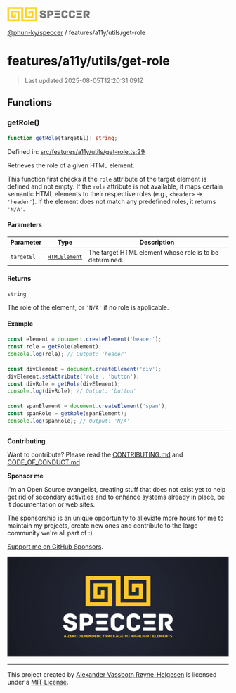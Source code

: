 <div><img alt="SPECCER logo" src="https://raw.githubusercontent.com/phun-ky/speccer/main/public/logo-speccer-horizontal-colored-package.svg?raw=true" style="max-height:32px;"/></div>

[@phun-ky/speccer](../../../README.md) / features/a11y/utils/get-role

# features/a11y/utils/get-role

> Last updated 2025-08-05T12:20:31.091Z

## Functions

### getRole()

```ts
function getRole(targetEl): string;
```

Defined in:
[src/features/a11y/utils/get-role.ts:29](https://github.com/phun-ky/speccer/blob/main/src/features/a11y/utils/get-role.ts#L29)

Retrieves the role of a given HTML element.

This function first checks if the `role` attribute of the target element is
defined and not empty. If the `role` attribute is not available, it maps certain
semantic HTML elements to their respective roles (e.g., `<header>` ->
`'header'`). If the element does not match any predefined roles, it returns
`'N/A'`.

#### Parameters

| Parameter  | Type                                                                    | Description                                             |
| ---------- | ----------------------------------------------------------------------- | ------------------------------------------------------- |
| `targetEl` | [`HTMLElement`](https://developer.mozilla.org/docs/Web/API/HTMLElement) | The target HTML element whose role is to be determined. |

#### Returns

`string`

The role of the element, or `'N/A'` if no role is applicable.

#### Example

```ts
const element = document.createElement('header');
const role = getRole(element);
console.log(role); // Output: 'header'

const divElement = document.createElement('div');
divElement.setAttribute('role', 'button');
const divRole = getRole(divElement);
console.log(divRole); // Output: 'button'

const spanElement = document.createElement('span');
const spanRole = getRole(spanElement);
console.log(spanRole); // Output: 'N/A'
```

---

**Contributing**

Want to contribute? Please read the
[CONTRIBUTING.md](https://github.com/phun-ky/speccer/blob/main/CONTRIBUTING.md)
and
[CODE_OF_CONDUCT.md](https://github.com/phun-ky/speccer/blob/main/CODE_OF_CONDUCT.md)

**Sponsor me**

I'm an Open Source evangelist, creating stuff that does not exist yet to help
get rid of secondary activities and to enhance systems already in place, be it
documentation or web sites.

The sponsorship is an unique opportunity to alleviate more hours for me to
maintain my projects, create new ones and contribute to the large community
we're all part of :)

[Support me on GitHub Sponsors](https://github.com/sponsors/phun-ky).

![Speccer banner, with logo and slogan: A zero dependency package to annotate or highlight elements](https://github.com/phun-ky/speccer/blob/main/public/speccer-banner.png?raw=true)

---

This project created by [Alexander Vassbotn Røyne-Helgesen](http://phun-ky.net)
is licensed under a [MIT License](https://choosealicense.com/licenses/mit/).
